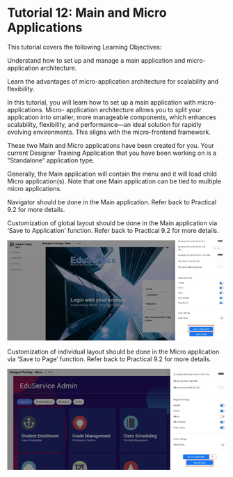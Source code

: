 # Tutorial 12: Main and Micro Applications

This tutorial covers the following Learning Objectives:



Understand how to set up and manage a main application and micro-application architecture.

Learn the advantages of micro-application architecture for scalability and flexibility.



In this tutorial, you will learn how to set up a main application with micro-applications. Micro- application architecture allows you to split your application into smaller, more manageable components, which enhances scalability, flexibility, and performance—an ideal solution for rapidly evolving environments. This aligns with the micro-frontend framework.

These two Main and Micro applications have been created for you. Your current Designer Training Application that you have been working on is a “Standalone” application type.





Generally, the Main application will contain the menu and it will load child Micro application(s). Note that one Main application can be tied to multiple micro applications.





Navigator should be done in the Main application. Refer back to Practical 9.2 for more details.



Customization of global layout should be done in the Main application via ‘Save to Application’ function. Refer back to Practical 9.2 for more details.



![Image Description](./images/image_65.jpeg)



Customization of individual layout should be done in the Micro application via ‘Save to Page’ function. Refer back to Practical 9.2 for more details.



![Image Description](./images/image_66.jpeg)



